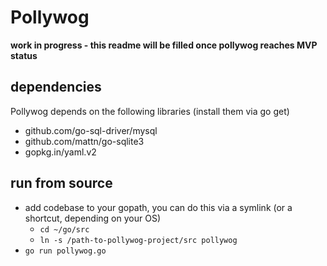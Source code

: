 # Pollywog

**work in progress - this readme will be filled once pollywog reaches MVP status**

## dependencies ##

Pollywog depends on the following libraries (install them via go get)
* github.com/go-sql-driver/mysql
* github.com/mattn/go-sqlite3
* gopkg.in/yaml.v2

## run from source ##

 * add codebase to your gopath, you can do this via a symlink (or a shortcut, depending on your OS)
    * `cd ~/go/src`
    * `ln -s /path-to-pollywog-project/src pollywog`
 * `go run pollywog.go`
